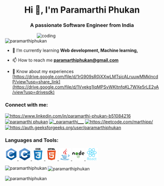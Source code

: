 <h1 align="center">Hi 👋, I'm Paramarthi Phukan</h1>
<h3 align="center">A passionate Software Engineer from India</h3>
<img align="right" alt="coding" width="400" src="https://mir-s3-cdn-cf.behance.net/project_modules/disp/601014116770475.6068beff4640a.gif">
<p align="left"> <img src="https://komarev.com/ghpvc/?username=paramarthiphukan&label=Profile%20views&color=0e75b6&style=flat" alt="paramarthiphukan" /> </p>

- 🌱 I’m currently learning **Web development, Machine learning,**

- 📫 How to reach me **paramarthiphukan@gmail.com**

- 📄 Know about my experiences [https://drive.google.com/file/d/1rG909sR0jXXwLMTsicALruuwMMklncdP/view?usp=share_link](https://drive.google.com/file/d/1Vvekg1IqMPSvWKltnfqKL7WXe5rLE2yA/view?usp=drivesdk)

<h3 align="left">Connect with me:</h3>
<p align="left">
<a href="https://linkedin.com/in/https://www.linkedin.com/in/paramarthi-phukan-b51084216" target="blank"><img align="center" src="https://raw.githubusercontent.com/rahuldkjain/github-profile-readme-generator/master/src/images/icons/Social/linked-in-alt.svg" alt="https://www.linkedin.com/in/paramarthi-phukan-b51084216" height="30" width="40" /></a>
<a href="https://fb.com/paramarthi phukan" target="blank"><img align="center" src="https://raw.githubusercontent.com/rahuldkjain/github-profile-readme-generator/master/src/images/icons/Social/facebook.svg" alt="paramarthi phukan" height="30" width="40" /></a>
<a href="https://instagram.com/_paramarthi___" target="blank"><img align="center" src="https://raw.githubusercontent.com/rahuldkjain/github-profile-readme-generator/master/src/images/icons/Social/instagram.svg" alt="_paramarthi___" height="30" width="40" /></a>
<a href="https://www.leetcode.com/https://leetcode.com/marthipp/" target="blank"><img align="center" src="https://raw.githubusercontent.com/rahuldkjain/github-profile-readme-generator/master/src/images/icons/Social/leet-code.svg" alt="https://leetcode.com/marthipp/" height="30" width="40" /></a>
<a href="https://auth.geeksforgeeks.org/user/https://auth.geeksforgeeks.org/user/paramarthiphukan" target="blank"><img align="center" src="https://raw.githubusercontent.com/rahuldkjain/github-profile-readme-generator/master/src/images/icons/Social/geeks-for-geeks.svg" alt="https://auth.geeksforgeeks.org/user/paramarthiphukan" height="30" width="40" /></a>
</p>

<h3 align="left">Languages and Tools:</h3>
<p align="left"> <a href="https://www.cprogramming.com/" target="_blank" rel="noreferrer"> <img src="https://raw.githubusercontent.com/devicons/devicon/master/icons/c/c-original.svg" alt="c" width="40" height="40"/> </a> <a href="https://www.w3schools.com/cpp/" target="_blank" rel="noreferrer"> <img src="https://raw.githubusercontent.com/devicons/devicon/master/icons/cplusplus/cplusplus-original.svg" alt="cplusplus" width="40" height="40"/> </a> <a href="https://www.w3schools.com/css/" target="_blank" rel="noreferrer"> <img src="https://raw.githubusercontent.com/devicons/devicon/master/icons/css3/css3-original-wordmark.svg" alt="css3" width="40" height="40"/> </a> <a href="https://www.w3.org/html/" target="_blank" rel="noreferrer"> <img src="https://raw.githubusercontent.com/devicons/devicon/master/icons/html5/html5-original-wordmark.svg" alt="html5" width="40" height="40"/> </a> <a href="https://www.java.com" target="_blank" rel="noreferrer"> <img src="https://raw.githubusercontent.com/devicons/devicon/master/icons/java/java-original.svg" alt="java" width="40" height="40"/> </a> <a href="https://nodejs.org" target="_blank" rel="noreferrer"> <img src="https://raw.githubusercontent.com/devicons/devicon/master/icons/nodejs/nodejs-original-wordmark.svg" alt="nodejs" width="40" height="40"/> </a> <a href="https://reactjs.org/" target="_blank" rel="noreferrer"> <img src="https://raw.githubusercontent.com/devicons/devicon/master/icons/react/react-original-wordmark.svg" alt="react" width="40" height="40"/> </a> </p>

<p><img align="left" src="https://github-readme-stats.vercel.app/api/top-langs?username=paramarthiphukan&show_icons=true&locale=en&layout=compact" alt="paramarthiphukan" /></p>

<p>&nbsp;<img align="center" src="https://github-readme-stats.vercel.app/api?username=paramarthiphukan&show_icons=true&locale=en" alt="paramarthiphukan" /></p>

<p><img align="center" src="https://github-readme-streak-stats.herokuapp.com/?user=paramarthiphukan&" alt="paramarthiphukan" /></p>
